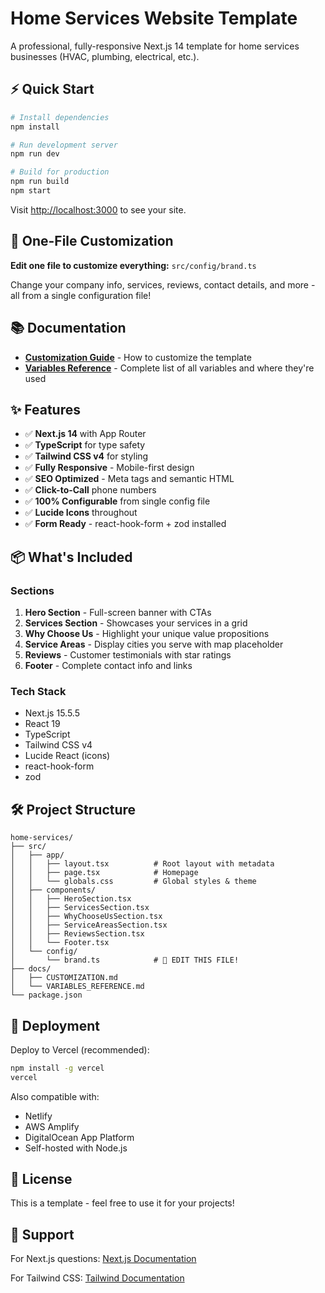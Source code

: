 # Home Services Website Template

A professional, fully-responsive Next.js 14 template for home services businesses (HVAC, plumbing, electrical, etc.).

## ⚡ Quick Start

```bash
# Install dependencies
npm install

# Run development server
npm run dev

# Build for production
npm run build
npm start
```

Visit [http://localhost:3000](http://localhost:3000) to see your site.

## 🎯 One-File Customization

**Edit one file to customize everything:** `src/config/brand.ts`

Change your company info, services, reviews, contact details, and more - all from a single configuration file!

## 📚 Documentation

- **[Customization Guide](docs/CUSTOMIZATION.md)** - How to customize the template
- **[Variables Reference](docs/VARIABLES_REFERENCE.md)** - Complete list of all variables and where they're used

## ✨ Features

- ✅ **Next.js 14** with App Router
- ✅ **TypeScript** for type safety
- ✅ **Tailwind CSS v4** for styling
- ✅ **Fully Responsive** - Mobile-first design
- ✅ **SEO Optimized** - Meta tags and semantic HTML
- ✅ **Click-to-Call** phone numbers
- ✅ **100% Configurable** from single config file
- ✅ **Lucide Icons** throughout
- ✅ **Form Ready** - react-hook-form + zod installed

## 📦 What's Included

### Sections

1. **Hero Section** - Full-screen banner with CTAs
2. **Services Section** - Showcases your services in a grid
3. **Why Choose Us** - Highlight your unique value propositions
4. **Service Areas** - Display cities you serve with map placeholder
5. **Reviews** - Customer testimonials with star ratings
6. **Footer** - Complete contact info and links

### Tech Stack

- Next.js 15.5.5
- React 19
- TypeScript
- Tailwind CSS v4
- Lucide React (icons)
- react-hook-form
- zod

## 🛠️ Project Structure

```
home-services/
├── src/
│   ├── app/
│   │   ├── layout.tsx          # Root layout with metadata
│   │   ├── page.tsx            # Homepage
│   │   └── globals.css         # Global styles & theme
│   ├── components/
│   │   ├── HeroSection.tsx
│   │   ├── ServicesSection.tsx
│   │   ├── WhyChooseUsSection.tsx
│   │   ├── ServiceAreasSection.tsx
│   │   ├── ReviewsSection.tsx
│   │   └── Footer.tsx
│   └── config/
│       └── brand.ts            # 🎯 EDIT THIS FILE!
├── docs/
│   ├── CUSTOMIZATION.md
│   └── VARIABLES_REFERENCE.md
└── package.json
```

## 🚀 Deployment

Deploy to Vercel (recommended):

```bash
npm install -g vercel
vercel
```

Also compatible with:
- Netlify
- AWS Amplify
- DigitalOcean App Platform
- Self-hosted with Node.js

## 📝 License

This is a template - feel free to use it for your projects!

## 🤝 Support

For Next.js questions: [Next.js Documentation](https://nextjs.org/docs)

For Tailwind CSS: [Tailwind Documentation](https://tailwindcss.com/docs)
